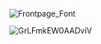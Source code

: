 ![Frontpage_Font](https://github.com/user-attachments/assets/f6b87e9e-3440-408d-a247-875e63ba4148)

![GrLFmkEW0AADviV](https://github.com/user-attachments/assets/828a6fb4-9cc4-494d-af26-eea1c3b4d9c6)
